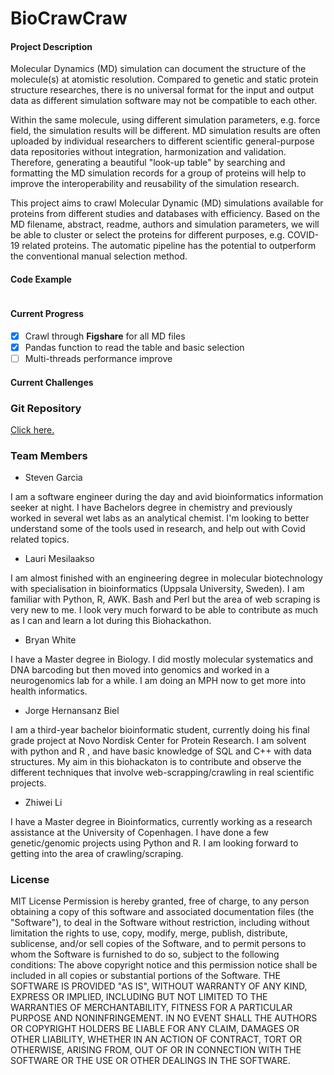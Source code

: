 # BioCrawCraw

#### Project Description

Molecular Dynamics (MD) simulation can document the structure of the molecule(s) at atomistic resolution. Compared to genetic and static protein structure researches, there is no universal format for the input and output data as different simulation software may not be compatible to each other. 

Within the same molecule, using different simulation parameters, e.g. force field, the simulation results will be different. MD simulation results are often uploaded by individual researchers to different scientific general-purpose data repositories without integration, harmonization and validation. Therefore, generating a beautiful "look-up table" by searching and formatting the MD simulation records for a group of proteins will help to improve the interoperability and reusability of the simulation research.

This project aims to crawl Molecular Dynamic (MD) simulations available for proteins from different studies and databases with efficiency. Based on the MD filename, abstract, readme, authors and simulation parameters, we will be able to cluster or select the proteins for different purposes, e.g. COVID-19 related proteins. The automatic pipeline has the potential to outperform the conventional manual selection method.

#### Code Example

```bash

```



#### Current Progress 

- [x] Crawl through **Figshare** for all MD files
- [x] Pandas function to read the table and basic selection
- [ ] Multi-threads performance improve

#### Current Challenges

### Git Repository
[Click here.](https://github.com/ljmesi/Copenhagen_BioHackathon2020) 

### Team Members
- Steven Garcia

 I am a software engineer during the day and avid bioinformatics information seeker at night. I have Bachelors degree in chemistry and previously worked in several wet labs as an analytical chemist. I'm looking to better understand some of the tools used in research, and help out with Covid related topics.
- Lauri Mesilaakso

 I am almost finished with an engineering degree in molecular biotechnology with specialisation in bioinformatics (Uppsala University, Sweden). I am familiar with Python, R, AWK. Bash and Perl but the area of web scraping is very new to me. I look very much forward to be able to contribute as much as I can and learn a lot during this Biohackathon.

- Bryan White

 I have a Master degree in Biology. I did mostly molecular systematics and DNA barcoding but then moved into genomics and worked in a neurogenomics lab for a while. I am doing an MPH now to get more into health informatics.

- Jorge Hernansanz Biel

 I am a third-year bachelor bioinformatic student, currently doing his final grade project at Novo Nordisk Center for Protein Research. I am solvent with python and R , and have basic knowledge of SQL and C++ with data structures. My aim in this biohackaton is to contribute and observe the different techniques that involve web-scrapping/crawling in real scientific projects.

- Zhiwei Li

 I have a Master degree in Bioinformatics, currently working as a research assistance at the University of Copenhagen. I have done a few genetic/genomic projects using Python and R. I am looking forward to getting into the area of crawling/scraping.


### License
MIT License
Permission is hereby granted, free of charge, to any person obtaining a copy of this software and associated documentation files (the "Software"), to deal in the Software without restriction, including without limitation the rights to use, copy, modify, merge, publish, distribute, sublicense, and/or sell copies of the Software, and to permit persons to whom the Software is furnished to do so, subject to the following conditions: The above copyright notice and this permission notice shall be included in all copies or substantial portions of the Software. THE SOFTWARE IS PROVIDED "AS IS", WITHOUT WARRANTY OF ANY KIND, EXPRESS OR IMPLIED, INCLUDING BUT NOT LIMITED TO THE WARRANTIES OF MERCHANTABILITY, FITNESS FOR A PARTICULAR PURPOSE AND NONINFRINGEMENT. IN NO EVENT SHALL THE AUTHORS OR COPYRIGHT HOLDERS BE LIABLE FOR ANY CLAIM, DAMAGES OR OTHER LIABILITY, WHETHER IN AN ACTION OF CONTRACT, TORT OR OTHERWISE, ARISING FROM, OUT OF OR IN CONNECTION WITH THE SOFTWARE OR THE USE OR OTHER DEALINGS IN THE SOFTWARE.